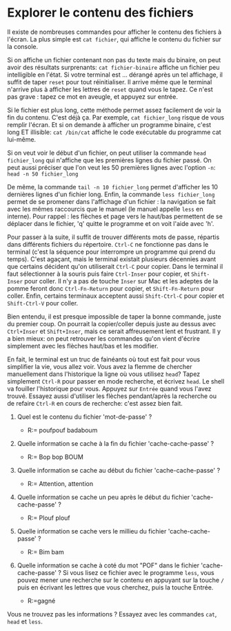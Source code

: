 # Explorer le contenu des fichiers

Il existe de nombreuses commandes pour afficher le contenu des
fichiers à l'écran. La plus simple est ```cat fichier```,
qui affiche le contenu du fichier sur la console. 

Si on affiche un fichier contenant non pas du texte mais du binaire,
on peut avoir des résultats surprenants: ```cat fichier-binaire```
affiche un fichier peu intelligible en l'état. Si votre terminal est
... dérangé après un tel affichage, il suffit de taper ```reset```
pour tout réinitialiser. Il arrive même que le terminal n'arrive plus
à afficher les lettres de `reset` quand vous le tapez. Ce n'est pas
grave : tapez ce mot en aveugle, et appuyez sur entrée.

Si le fichier est plus long, cette méthode permet assez facilement de
voir la fin du contenu. C'est déjà ça. Par exemple, 
```cat fichier_long``` risque de vous remplir l'écran. Et
si on demande à afficher un programme binaire, c'est long ET illisible:
```cat /bin/cat``` affiche le code exécutable du programme cat lui-même. 

Si on veut voir le début d'un fichier, on peut utiliser la commande 
```head fichier_long``` qui n'affiche que les premières
lignes du fichier passé. On peut aussi préciser que l'on veut les 50
premières lignes avec l'option ``-n``: ```head -n 50 fichier_long```

De même, la commande ```tail -n 10 fichier_long``` permet
d'afficher les 10 dernières lignes d'un fichier long.
Enfin, la commande ```less fichier_long``` permet
de se promener dans l'affichage d'un fichier : la navigation se fait avec
les mêmes raccourcis que le manuel (le manuel appelle ``less`` en interne).
Pour rappel : les flèches et page vers le haut/bas permettent de se déplacer
dans le fichier, 'q' quitte le programme et on voit l'aide avec 'h'.

Pour passer à la suite, il suffit de trouver différents mots de passe,
répartis dans différents fichiers du répertoire. ``Ctrl-C`` ne
fonctionne pas dans le terminal (c'est la séquence pour interrompre un
programme qui prend du temps). C'est agaçant, mais le terminal
existait plusieurs décennies avant que certains décident qu'on
utiliserait ``Ctrl-C`` pour copier. Dans le terminal il faut
sélectionner à la souris puis faire ``Ctrl-Inser`` pour copier, et
``Shift-Inser`` pour coller. Il n'y a pas de touche ``Inser`` sur Mac
et les adeptes de la pomme feront donc ``Ctrl-Fn-Return`` pour copier,
et ``Shift-Fn-Return`` pour coller. Enfin, certains terminaux
acceptent aussi ```Shift-Ctrl-C``` pour copier et ```Shift-Ctrl-V```
pour coller.

Bien entendu, il est presque impossible de taper la bonne commande,
juste du premier coup. On pourrait la copier/coller depuis juste au
dessus avec ``Ctrl+Inser`` et ``Shift+Inser``, mais ce serait affreusement
lent et frustrant. Il y a bien mieux: on peut retrouver les commandes
qu'on vient d'écrire simplement avec les flèches haut/bas et les
modifier. 

En fait, le terminal est un truc de fainéants où tout est fait pour
vous simplifier la vie, vous allez voir. Vous avez la flemme de
chercher manuellement dans l'historique la ligne où vous utilisez
``head``? Tapez simplement ``Ctrl-R`` pour passer en mode recherche, et
écrivez ``head``. Le shell va fouiller l'historique pour vous. Appuyez
sur ``Entrée`` quand vous l'avez trouvé. Essayez aussi d'utiliser les
flèches pendant/après la recherche ou de refaire ``Ctrl-R`` en cours de
recherche: c'est assez bien fait. 

1. Quel est le contenu du fichier 'mot-de-passe' ?
    - R:= poufpouf badaboum

2. Quelle information se cache à la fin du fichier 'cache-cache-passe' ?
    - R:= Bop bop BOUM

3. Quelle information se cache au début du fichier 'cache-cache-passe' ?
    - R:= Attention, attention

4. Quelle information se cache un peu après le début du fichier 'cache-cache-passe' ?
    - R:= Plouf plouf

5. Quelle information se cache vers le millieu du fichier 'cache-cache-passe' ?
    - R:= Bim bam
    
6. Quelle information se cache à coté du mot "POF" dans le fichier 'cache-cache-passe' ?
   Si vous lisez ce fichier avec le programme `less`, vous pouvez
   mener une recherche sur le contenu en appuyant sur la touche `/` puis
   en écrivant les lettres que vous cherchez, puis la touche Entrée. 
    - R:=gagné

Vous ne trouvez pas les informations ? Essayez avec les commandes ``cat``, ``head`` et ``less``.

<div id="tg-feedback" class="alert" role="alert" style="display: none">

Bien joué, encore une fois. Pour passer à l'exercice suivant, utilisez la commande ```shutorial
run editing```. Vous pouvez consulter la liste des exercices existants avec ```shutorial list```.

</div>
